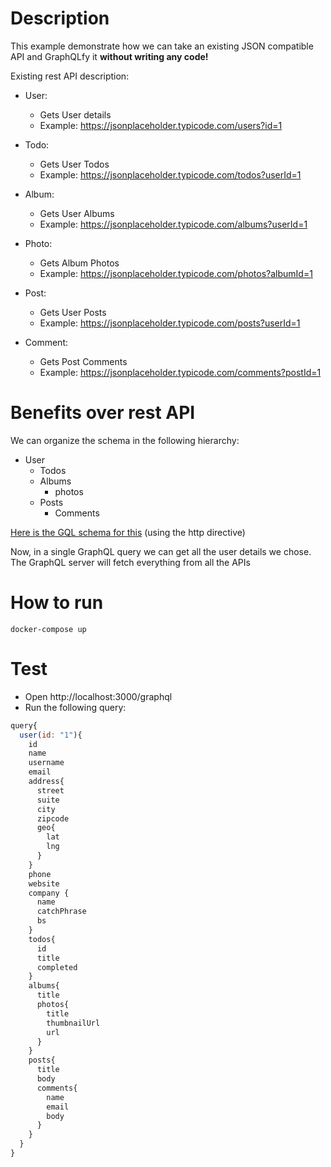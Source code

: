 # Description

This example demonstrate how we can take an existing JSON compatible API and GraphQLfy it **without writing any code!**

Existing rest API description:

- User:

  - Gets User details
  - Example: https://jsonplaceholder.typicode.com/users?id=1

* Todo:

  - Gets User Todos
  - Example: https://jsonplaceholder.typicode.com/todos?userId=1

* Album:

  - Gets User Albums
  - Example: https://jsonplaceholder.typicode.com/albums?userId=1

* Photo:

  - Gets Album Photos
  - Example: https://jsonplaceholder.typicode.com/photos?albumId=1

* Post:

  - Gets User Posts
  - Example: https://jsonplaceholder.typicode.com/posts?userId=1

* Comment:

  - Gets Post Comments
  - Example: https://jsonplaceholder.typicode.com/comments?postId=1

# Benefits over rest API

We can organize the schema in the following hierarchy:

- User
  - Todos
  - Albums
    - photos
  - Posts
    - Comments

[Here is the GQL schema for this](schema.gql) (using the http directive)

Now, in a single GraphQL query we can get all the user details we chose. The GraphQL server will fetch everything from all the APIs

# How to run

`docker-compose up`

# Test

- Open http://localhost:3000/graphql
- Run the following query:

```js
query{
  user(id: "1"){
    id
    name
    username
    email
    address{
      street
      suite
      city
      zipcode
      geo{
        lat
        lng
      }
    }
    phone
    website
    company {
      name
      catchPhrase
      bs
    }
    todos{
      id
      title
      completed
    }
    albums{
      title
      photos{
        title
        thumbnailUrl
        url
      }
    }
    posts{
      title
      body
      comments{
        name
        email
        body
      }
    }
  }
}
```
